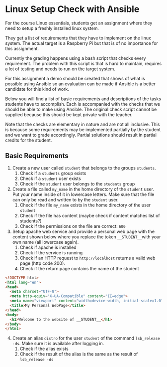 # Linux Setup Check with Ansible

For the course Linux essentials, students get an assignment where they need to setup a freshly installed linux system.

They get a list of requirements that they have to implement on the linux system. The actual target is a Raspberry Pi but that is of no importance for this assignment.

Currently the grading happens using a bash script that checks every requirement. The problem with this script is that is hard to maintain, requires a lot of testing and needs to run on the target system.

For this assignment a demo should be created that shows of what is possible using Ansible so an evaluation can be made if Ansible is a better candidate for this kind of work.

Below you will find a list of basic requirements and descriptions of the tasks students have to accomplish. Each is accompanied with the checks that we should be able to make using Ansible. The original check script cannot be supplied because this should be kept private with the teacher.

Note that the checks are elementary in nature and are not all inclusive. This is because some requirements may be implemented partially by the student and we want to grade accordingly. Partial solutions should result in partial credits for the student.

## Basic Requirements

1. Create a new user called `student` that belongs to the groups `students`.
   1. Check if a `students` group exists
   2. Check if a `student` user exists
   3. Check if the `student` user belongs to the `students` group
2. Create a file called `my_name` in the home directory of the `student` user. Put your name inside of it in lowercase letters. Make sure that the file can only be read and written to by the `student` user.
   1. Check if the file `my_name` exists in the home directory of the user `student`
   2. Check if the file has content (maybe check if content matches list of students?)
   3. Check if the permissions on the file are correct: `600`
3. Setup apache web service and provide a personal web page with the content shown below where you replace the token `__STUDENT__`with your own name (all lowercase again).
   1. Check if apache is installed
   2. Check if the service is running
   3. Check if an HTTP request to `http://localhost` returns a valid web page (http code 200).
   4. Check if the return page contains the name of the student

```html
<!DOCTYPE html>
<html lang="en">
<head>
  <meta charset="UTF-8">
  <meta http-equiv="X-UA-Compatible" content="IE=edge">
  <meta name="viewport" content="width=device-width, initial-scale=1.0">
  <title>My Personal WebPage</title>
</head>
<body>
  <h1>Welcome to the website of __STUDENT__</h1>  
</body>
</html>
```

4. Create an alias `distro` for the user `student` of the command `lsb_release -ds`. Make sure it is available after logging in.
   1. Check if the alias exists
   2. Check if the result of the alias is the same as the result of `lsb_release -ds`
